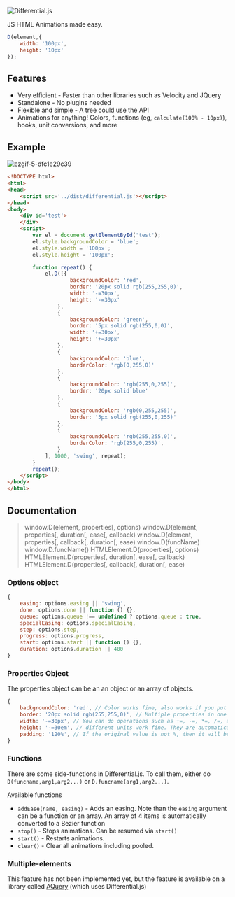 ![Differential.js](https://user-images.githubusercontent.com/13282284/33913824-6f3867e6-df69-11e7-9a70-a35a1225ac26.png)

JS HTML Animations made easy.

```js
D(element,{
    width: '100px',
    height: '10px'
});
```
## Features

* Very efficient - Faster than other libraries such as Velocity and JQuery
* Standalone - No plugins needed
* Flexible and simple - A tree could use the API
* Animations for anything! Colors, functions (eg, `calculate(100% - 10px)`), hooks, unit conversions, and more

## Example

![ezgif-5-dfc1e29c39](https://user-images.githubusercontent.com/13282284/33789353-e60ee6aa-dc45-11e7-9793-da7eb6e4cf8c.gif)


```html
<!DOCTYPE html>
<html>
<head>
    <script src='../dist/differential.js'></script>
</head>
<body>
    <div id='test'>
    </div>
    <script>
        var el = document.getElementById('test');
        el.style.backgroundColor = 'blue';
        el.style.width = '100px';
        el.style.height = '100px';

        function repeat() {
            el.D([{
                    backgroundColor: 'red',
                    border: '20px solid rgb(255,255,0)',
                    width: '-=30px',
                    height: '-=30px'
                },
                {
                    backgroundColor: 'green',
                    border: '5px solid rgb(255,0,0)',
                    width: '+=30px',
                    height: '+=30px'
                },
                {
                    backgroundColor: 'blue',
                    borderColor: 'rgb(0,255,0)'
                },
                {
                    backgroundColor: 'rgb(255,0,255)',
                    border: '20px solid blue'
                },
                {
                    backgroundColor: 'rgb(0,255,255)',
                    border: '5px solid rgb(255,0,255)'
                },
                {
                    backgroundColor: 'rgb(255,255,0)',
                    borderColor: 'rgb(255,0,255)',
                }
            ], 1000, 'swing', repeat);
        }
        repeat();
    </script>
</body>
</html>
```

## Documentation

> window.D(element, properties[, options)
> window.D(element, properties[, duration[, ease[, callback)
> window.D(element, properties[, callback[, duration[, ease)
> window.D(funcName)
> window.D.funcName()
> HTMLElement.D(properties[, options)
> HTMLElement.D(properties[, duration[, ease[, callback)
> HTMLElement.D(properties[, callback[, duration[, ease)

### Options object

```js
{
    easing: options.easing || 'swing',
    done: options.done || function () {},
    queue: options.queue !== undefined ? options.queue : true,
    specialEasing: options.specialEasing,
    step: options.step,
    progress: options.progress,
    start: options.start || function () {},
    duration: options.duration || 400
}
```

### Properties Object

The properties object can be an an object or an array of objects.

```js
{
    backgroundColor: 'red', // Color works fine, also works if you put #ff0000 or rgb(255,0,0)
    border: '20px solid rgb(255,255,0)', // Multiple properties in one line works fine
    width: '-=30px', // You can do operations such as +=, -=, *=, /=, and ^=
    height: '-=30em', // different units work fine. They are automatically converted.
    padding: '120%', // If the original value is not %, then it will be automatically relative, multiplying the original by %/100.
}
```

### Functions

There are some side-functions in Differential.js. To call them, either do `D(funcname,arg1,arg2...)` or `D.funcname(arg1,arg2...)`.


Available functions

* `addEase(name, easing)` - Adds an easing. Note than the `easing` argument can be a function or an array. An array of 4 items is automatically converted to a Bezier function
* `stop()` - Stops animations. Can be resumed via `start()`
* `start()` - Restarts animations.
* `clear()` - Clear all animations including pooled.

### Multiple-elements

This feature has not been implemented yet, but the feature is available on a library called [AQuery](https://github.com/ThreeLetters/AQuery) (which uses Differential.js)